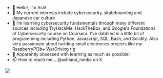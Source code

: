 - 👋 Hello!, I’m Ash!
- 👀 My current interests include cybersecurity, skateboarding and Japanese car culture
- 🌱 I’m learning cybersecurity fundamentals through many different sources including TryHackMe, HackTheBox, and Google's Foundations of Cybersecurity course on Coursera.
        I've dabbled in a little bit of programming including Python, Javascript, SQL, Bash, and Solidity.
        Also very passionate about building small electronics projects like my RaspberryPi3b+ WarDriving rig
- 💞️ Apparently obsessed with learning as much as possible!
- 📫 How to reach me... @ashland_media on X

<a href="https://wigle.net">
<img border="0" src="https://wigle.net/bi/k1XMa_l2mdT+7sn2OV9J0w.png">
</a>

<!---
agoett89/agoett89 is a ✨ special ✨ repository because its `README.md` (this file) appears on your GitHub profile.
You can click the Preview link to take a look at your changes.
--->
